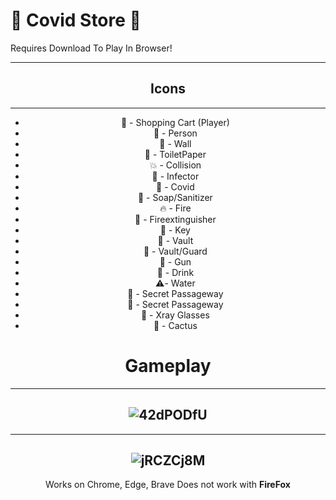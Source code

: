 # 🧻 Covid Store 🛒

Requires Download To Play In Browser!

<center>

--------------
## Icons
--------------
- 🛒 - Shopping Cart (Player)
- 👨 - Person
- 🧱 - Wall
- 🧻 - ToiletPaper
- 💥 - Collision
- 🤢 - Infector
- 🦠 - Covid
- 🧼 - Soap/Sanitizer
- 🔥 - Fire
- 🧯 - Fireextinguisher
- 🔑 - Key
- 🚪 - Vault
- 👮 - Vault/Guard
- 🔫 - Gun
- 🥤 - Drink
- ⚠️- Water
- 🧱 - Secret Passageway
- 🔲 - Secret Passageway
- 🥽 - Xray Glasses
- 🌵 - Cactus


# Gameplay

--------------
![42dPODfU](https://user-images.githubusercontent.com/74433811/115454425-c4254f80-a1ee-11eb-93f3-379e9b14c1a0.png)
--------------

--------------
![jRCZCj8M](https://user-images.githubusercontent.com/74433811/115454465-cd162100-a1ee-11eb-9196-2ca18109cdb8.png)
--------------

Works on Chrome, Edge, Brave
Does not work with **FireFox**
